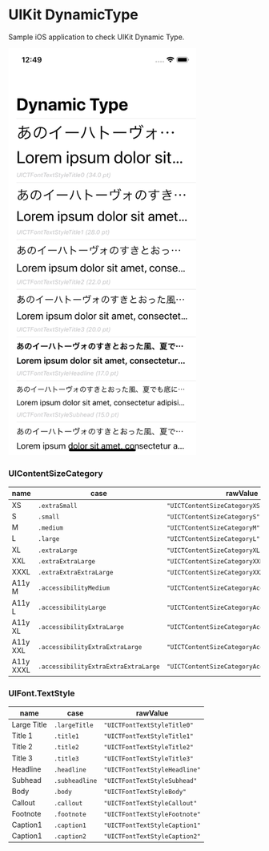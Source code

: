 # UIKit DynamicType

Sample iOS application to check UIKit Dynamic Type.

<img src="https://github.com/temoki/UIKit_DynamicType/blob/master/Images/app_screenshot.png" width=375>

### UIContentSizeCategory

| name | case | rawValue |
| --- | --- | --- |
| XS | `.extraSmall` | `"UICTContentSizeCategoryXS"` |
| S | `.small` | `"UICTContentSizeCategoryS"` |
| M | `.medium` | `"UICTContentSizeCategoryM"` |
| L | `.large` | `"UICTContentSizeCategoryL"` |
| XL | `.extraLarge` | `"UICTContentSizeCategoryXL"` |
| XXL | `.extraExtraLarge` | `"UICTContentSizeCategoryXXL"` |
| XXXL | `.extraExtraExtraLarge` | `"UICTContentSizeCategoryXXXL"` |
| A11y M | `.accessibilityMedium` | `"UICTContentSizeCategoryAccessibilityM"` |
| A11y L | `.accessibilityLarge` | `"UICTContentSizeCategoryAccessibilityL"` |
| A11y XL | `.accessibilityExtraLarge` | `"UICTContentSizeCategoryAccessibilityXL"` |
| A11y XXL | `.accessibilityExtraExtraLarge` | `"UICTContentSizeCategoryAccessibilityXXL"` |
| A11y XXXL | `.accessibilityExtraExtraExtraLarge` | `"UICTContentSizeCategoryAccessibilityXXXL"` |

### UIFont.TextStyle

| name | case | rawValue |
| --- | --- | --- |
| Large Title | `.largeTitle` | `"UICTFontTextStyleTitle0"` |
| Title 1 | `.title1` | `"UICTFontTextStyleTitle1"` |
| Title 2 | `.title2` | `"UICTFontTextStyleTitle2"` |
| Title 3 | `.title3` | `"UICTFontTextStyleTitle3"` |
| Headline | `.headline` | `"UICTFontTextStyleHeadline"` |
| Subhead | `.subheadline` | `"UICTFontTextStyleSubhead"` |
| Body | `.body` | `"UICTFontTextStyleBody"` |
| Callout | `.callout` | `"UICTFontTextStyleCallout"` |
| Footnote | `.footnote` | `"UICTFontTextStyleFootnote"` |
| Caption1 | `.caption1` | `"UICTFontTextStyleCaption1"` |
| Caption1 | `.caption2` | `"UICTFontTextStyleCaption2"` |
